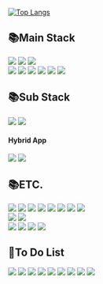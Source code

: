 
<!-- <img src="https://img.shields.io/badge/쓰고자하는_텍스트-컬러코드?style=flat-square&logo=simpleicons에서_아이콘이름&logoColor=white"/></a>&nbsp  -->
<!-- 배지 https://shields.io/ 아이콘 https://simpleicons.org/ -->
<!-- https://github.com/anuraghazra/github-readme-stats -->
[![Top Langs](https://github-readme-stats.vercel.app/api/top-langs/?username=leeduhan&layout=compact)](https://github.com/anuraghazra/github-readme-stats)

## 📚Main Stack
<div align=>
  <img src="https://img.shields.io/badge/html5-E34F26?style=for-the-badge&logo=html5&logoColor=white">
  <img src="https://img.shields.io/badge/javascript-F7DF1E?style=for-the-badge&logo=javascript&logoColor=black">
  <img src="https://img.shields.io/badge/css3-1572B6?style=for-the-badge&logo=css3&logoColor=white">
</div>
<div align=>
  <img src="https://img.shields.io/badge/vue-4FC08D?style=for-the-badge&logo=vue.js&logoColor=white">
  <img src="https://img.shields.io/badge/nuxt-00DC82?style=for-the-badge&logo=nuxtdotjs&logoColor=white">
  <img src="https://img.shields.io/badge/react-61DAFB?style=for-the-badge&logo=react&logoColor=black"> 
  <img src="https://img.shields.io/badge/next.js-000000?style=for-the-badge&logo=nextdotjs&logoColor=white"> 
  <img src="https://img.shields.io/badge/tailwindcss-06B6D4?style=for-the-badge&logo=tailwindcss&logoColor=white">
  <img src="https://img.shields.io/badge/redix-#161618?style=for-the-badge&logo=redix&logoColor=black">
</div>

## 📚Sub Stack

#### 
<div align=>
  <img src="https://img.shields.io/badge/github-181717?style=for-the-badge&logo=github&logoColor=white">
  <img src="https://img.shields.io/badge/gatsby-663399?style=for-the-badge&logo=gatsby&logoColor=white">
</div>

#### Hybrid App
<div align=>
  <a href="https://cordova.apache.org/"><img src="https://img.shields.io/badge/apache cordova-E8E8E8?style=for-the-badge&logo=apachecordova&logoColor=black"></a>
  <a href="https://quasar.dev/"><img src="https://img.shields.io/badge/quasar-1976D2?style=for-the-badge&logo=quasar&logoColor=white"></a>
</div>

## 📚ETC.
<div>
  <img src="https://img.shields.io/badge/styledcomponents-DB7093?style=for-the-badge&logo=styledcomponents&logoColor=white"> 
  <img src="https://img.shields.io/badge/sass-CC6699?style=for-the-badge&logo=sass&logoColor=white"> 
  <img src="https://img.shields.io/badge/webpack-8DD6F9?style=for-the-badge&logo=webpack&logoColor=white">
  <img src="https://img.shields.io/badge/babel-F9DC3E?style=for-the-badge&logo=babel&logoColor=black"> 
  <img src="https://img.shields.io/badge/typescript-3178C6?style=for-the-badge&logo=typescript&logoColor=black"> 
  <img src="https://img.shields.io/badge/ant design-0170FE?style=for-the-badge&logo=antdesign&logoColor=white">
  <img src="https://img.shields.io/badge/fontawesome-339AF0?style=for-the-badge&logo=fontawesome&logoColor=white">
  <img src="https://img.shields.io/badge/bootstrap-7952B3?style=for-the-badge&logo=bootstrap&logoColor=white">
</div>
<div align=>
  <img src="https://img.shields.io/badge/node.js-339933?style=for-the-badge&logo=Node.js&logoColor=white">
  <img src="https://img.shields.io/badge/influxdb-22ADF6?style=for-the-badge&logo=influxdb&logoColor=white"
</div>

<div align=>
  <a href="https://sentry.io/welcome/"><img src="https://img.shields.io/badge/sentry-362D59?style=for-the-badge&logo=sentry&logoColor=white"></a>
  <img src="https://img.shields.io/badge/amplitude-005AF0?style=for-the-badge&logo=amplitude&logoColor=white">
  <img src="https://img.shields.io/badge/braze-000000?style=for-the-badge&logo=braze&logoColor=white">
  <img src="https://img.shields.io/badge/google analytics-E37400?style=for-the-badge&logo=googleanalytics&logoColor=white">
</div>

## 🔭To Do List
<div align=>
  <a href="https://nativescript.org/"><img src="https://img.shields.io/badge/nativescript-3655FF?style=for-the-badge&logo=nativescript&logoColor=white"></a>
  <a href="https://flutter.dev/"><img src="https://img.shields.io/badge/flutter-02569B?style=for-the-badge&logo=flutter&logoColor=white"></a>
  <img src="https://img.shields.io/badge/graphql-E10098?style=for-the-badge&logo=graphql&logoColor=white">
  <img src="https://img.shields.io/badge/apollographql-311C87?style=for-the-badge&logo=apollographql&logoColor=white">
  <img src="https://img.shields.io/badge/figma-F24E1E?style=for-the-badge&logo=figma&logoColor=white">
  <img src="https://img.shields.io/badge/notion-000000?style=for-the-badge&logo=notion&logoColor=white">
  <img src="https://img.shields.io/badge/githubactions-2088FF?style=for-the-badge&logo=githubactions&logoColor=white">
  <img src="https://img.shields.io/badge/vercel-000000?style=for-the-badge&logo=vercel&logoColor=white">
  <img src="https://img.shields.io/badge/reactivex-B7178C?style=for-the-badge&logo=reactivex&logoColor=white">
</div>
<!--
**leeduhan/leeduhan** is a ✨ _special_ ✨ repository because its `README.md` (this file) appears on your GitHub profile.

Here are some ideas to get you started:

- 🔭 I’m currently working on ...
- 🌱 I’m currently learning ...
- 👯 I’m looking to collaborate on ...
- 🤔 I’m looking for help with ...
- 💬 Ask me about ...
- 📫 How to reach me: ...
- 😄 Pronouns: ...
- ⚡ Fun fact: ...
-->
